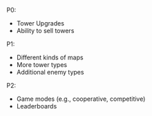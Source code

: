P0:

- Tower Upgrades
- Ability to sell towers

P1:

- Different kinds of maps
- More tower types
- Additional enemy types

P2:

- Game modes (e.g., cooperative, competitive)
- Leaderboards
